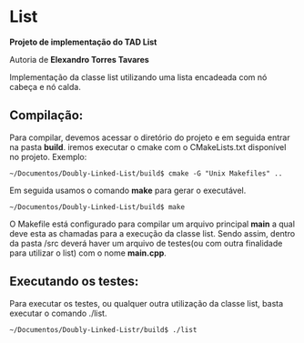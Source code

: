 
List
====
**Projeto de implementação do TAD List**

Autoria de **Elexandro Torres Tavares**


Implementação da classe list utilizando uma lista encadeada com nó cabeça e nó calda.

Compilação:
-------------
Para compilar, devemos acessar o diretório do projeto e em seguida entrar na pasta **build**. iremos executar o cmake com o CMakeLists.txt disponível no projeto.
Exemplo:
```
~/Documentos/Doubly-Linked-List/build$ cmake -G "Unix Makefiles" ..
```
Em seguida usamos o comando **make** para gerar o executável.
```
~/Documentos/Doubly-Linked-List/build$ make
```
O Makefile está configurado para compilar um arquivo principal **main** a qual deve esta as chamadas para a execução da classe list. Sendo assim, dentro da pasta /src deverá haver um arquivo de testes(ou com outra finalidade para utilizar o list) com o nome **main.cpp**. 

Executando os testes:
-------------
Para executar os testes, ou qualquer outra utilização da classe list, basta executar o comando ./list.
```
~/Documentos/Doubly-Linked-Listr/build$ ./list
```



